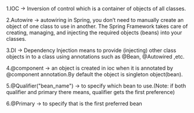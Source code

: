 1.IOC -> Inversion of control which is a container of objects of all classes.

2.Autowire -> autowiring in Spring, you don’t need to manually create an object of one class to use in another. The Spring Framework takes care of creating, managing, and injecting the required objects (beans) into your classes.

3.DI -> Dependency Injection means to provide (injecting) other class objects in to a class using annotations such as @Bean, @Autowired ,etc.

4.@component -> an object is created in ioc when it is annotated by @component annotation.By default the object is singleton object(bean).

5.@Qualifier("bean_name") -> to specify which bean to use.(Note: if both qualifier and primary there means, qualifier gets the first preference)

6.@Primary -> to specify that is the first preferred bean